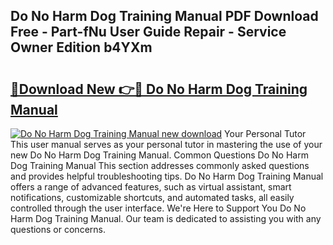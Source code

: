 ## Do No Harm Dog Training Manual PDF Download Free - Part-fNu User Guide Repair - Service Owner Edition b4YXm

# <h2><a href="http://bc36712.oget.top/?id=Do+No+Harm+Dog+Training+Manual">🔗Download New 👉🔴 Do No Harm Dog Training Manual</a></h2>

[![Do No Harm Dog Training Manual new download](https://i.imgur.com/5g1atiW.png)](http://bc36712.oget.top/?id=Do+No+Harm+Dog+Training+Manual)
Your Personal Tutor This user manual serves as your personal tutor in mastering the use of your new Do No Harm Dog Training Manual. Common Questions Do No Harm Dog Training Manual This section addresses commonly asked questions and provides helpful troubleshooting tips. Do No Harm Dog Training Manual offers a range of advanced features, such as virtual assistant, smart notifications, customizable shortcuts, and automated tasks, all easily controlled through the user interface. We're Here to Support You Do No Harm Dog Training Manual. Our team is dedicated to assisting you with any questions or concerns.
